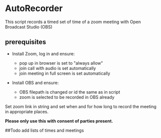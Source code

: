 # AutoRecorder
This script records a timed set of time of a zoom meeting with Open Broadcast Studio (OBS)

## **prerequisites**

* Install Zoom, log in and ensure:
    * pop up in browser is set to "always allow"
    * join call with audio is set automatically
    * join meeting in full screen is set automatically

* Install OBS and ensure:
    * OBS filepath is changed or id the same as in script
    * zoom is selected to be recorded in OBS already

Set zoom link in string and set when and for how long to record the meeting in appropriate places.

**Please only use this with consent of parties present.**

##Todo
add lists of times and meetings
